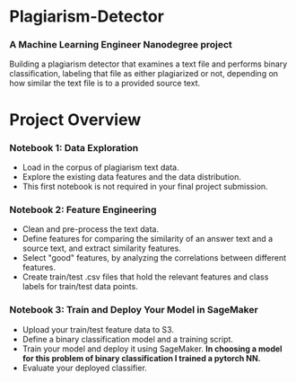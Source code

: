 # Plagiarism-Detector
### A Machine Learning Engineer Nanodegree project
Building a plagiarism detector that examines a text file and performs binary classification, labeling that file as either plagiarized or not, depending on how similar the text file is to a provided source text.

# Project Overview 
###  Notebook 1: Data Exploration
- Load in the corpus of plagiarism text data.
- Explore the existing data features and the data distribution.
- This first notebook is not required in your final project submission.

### Notebook 2: Feature Engineering
- Clean and pre-process the text data.
- Define features for comparing the similarity of an answer text and a source text, and extract similarity features.
- Select "good" features, by analyzing the correlations between different features.
- Create train/test .csv files that hold the relevant features and class labels for train/test data points.

### Notebook 3: Train and Deploy Your Model in SageMaker
- Upload your train/test feature data to S3.
- Define a binary classification model and a training script.
- Train your model and deploy it using SageMaker. **In choosing a model for this problem of binary classification I trained a pytorch NN.**
- Evaluate your deployed classifier.
